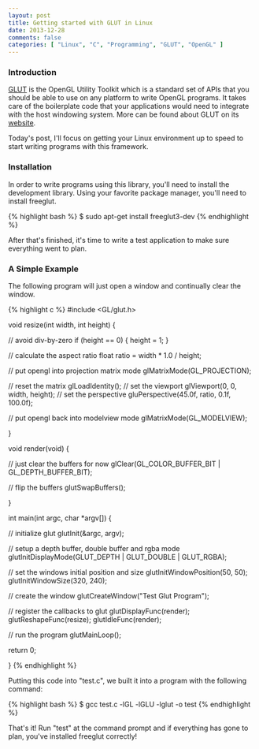```yaml
---
layout: post
title: Getting started with GLUT in Linux
date: 2013-12-28
comments: false
categories: [ "Linux", "C", "Programming", "GLUT", "OpenGL" ]
---
```


### Introduction

[GLUT](http://www.opengl.org/resources/libraries/glut/) is the OpenGL Utility Toolkit which is a standard set of APIs that you should be able to use on any platform to write OpenGL programs. It takes care of the boilerplate code that your applications would need to integrate with the host windowing system. More can be found about GLUT on its [website](http://www.opengl.org/resources/libraries/glut/).

Today's post, I'll focus on getting your Linux environment up to speed to start writing programs with this framework.

### Installation

In order to write programs using this library, you'll need to install the development library. Using your favorite package manager, you'll need to install freeglut.

{% highlight bash %}
$ sudo apt-get install freeglut3-dev
{% endhighlight %}

After that's finished, it's time to write a test application to make sure everything went to plan.

### A Simple Example

The following program will just open a window and continually clear the window.

{% highlight c %}
#include <GL/glut.h>

void resize(int width, int height) {

   // avoid div-by-zero
   if (height == 0) {
      height = 1;
   }

   // calculate the aspect ratio
   float ratio = width * 1.0 / height;

   // put opengl into projection matrix mode
   glMatrixMode(GL_PROJECTION);

   // reset the matrix
   glLoadIdentity();
   // set the viewport
   glViewport(0, 0, width, height);
   // set the perspective
   gluPerspective(45.0f, ratio, 0.1f, 100.0f);

   // put opengl back into modelview mode
   glMatrixMode(GL_MODELVIEW);

}

void render(void) {

   // just clear the buffers for now
   glClear(GL_COLOR_BUFFER_BIT | GL_DEPTH_BUFFER_BIT);

   // flip the buffers
   glutSwapBuffers();

}


int main(int argc, char *argv[]) {

   // initialize glut
   glutInit(&argc, argv);

   // setup a depth buffer, double buffer and rgba mode
   glutInitDisplayMode(GLUT_DEPTH | GLUT_DOUBLE | GLUT_RGBA);

   // set the windows initial position and size
   glutInitWindowPosition(50, 50);
   glutInitWindowSize(320, 240);

   // create the window
   glutCreateWindow("Test Glut Program");

   // register the callbacks to glut
   glutDisplayFunc(render);
   glutReshapeFunc(resize);
   glutIdleFunc(render);

   // run the program
   glutMainLoop();

   return 0;
   
}
{% endhighlight %}

Putting this code into "test.c", we built it into a program with the following command:

{% highlight bash %}
$ gcc test.c -lGL -lGLU -lglut -o test
{% endhighlight %}

That's it! Run "test" at the command prompt and if everything has gone to plan, you've installed freeglut correctly!
